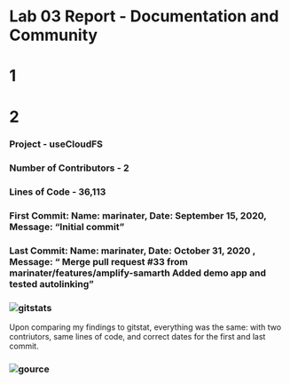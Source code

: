 # Lab 03 Report - Documentation and Community

# 1


# 2
### Project - useCloudFS
### Number of Contributors - 2
### Lines of Code - 36,113  
### First Commit: Name: marinater, Date: September 15, 2020, Message: “Initial commit”  

### Last Commit: Name: marinater, Date: October 31, 2020 , Message: “ Merge pull request #33 from marinater/features/amplify-samarth Added demo app and tested autolinking”  

### ![gitstats](gitstats/gitstats.png)  
Upon comparing my findings to gitstat, everything was the same: with two contriutors, same lines of code, and correct dates for the first and last commit.

### ![gource](gitstats/gsource.png)  

